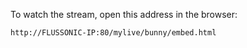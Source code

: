 To watch the stream, open this address in the browser:
```
http://FLUSSONIC-IP:80/mylive/bunny/embed.html
```
